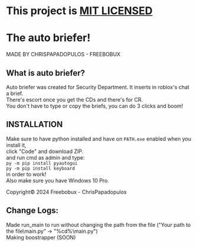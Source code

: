 # This project is [MIT LICENSED](https://github.com/BestGithubUser1/auto_briefer/blob/main/LICENSE)

# The auto briefer!

MADE BY CHRISPAPADOPULOS - FREEBOBUX

## What is auto briefer?
Auto briefer was created for Security Department. It inserts in roblox's chat a brief. \
There's escort once you get the CDs and there's for CR. \
You don't have to type or copy the briefs, you can do 3 clicks and boom!

## INSTALLATION
Make sure to have python installed and have on `PATH.exe` enabled when you install it, \
click "Code" and download ZIP. \
and run cmd as admin and type: \
```py -m pip install pyautogui``` \
```py -m pip install keyboard``` \
in order to work! \
Also make sure you have Windows 10 Pro.

Copyright© 2024 Freebobux - ChrisPapadopulos


## Change Logs:

Made run_main to run without changing the path from the file ("Your path to the file\main.py" -> "%cd%\main.py") \
Making boostrapper (SOON)
